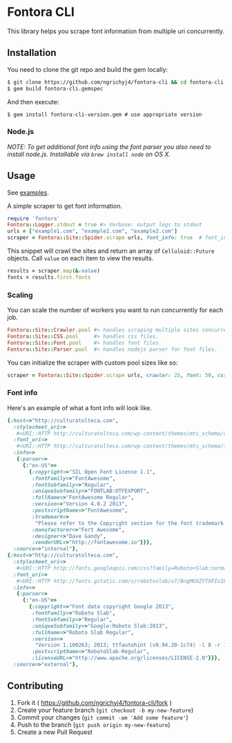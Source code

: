 # Fontora CLI

This library helps you scrape font information from multiple uri concurrently.

## Installation

You need to clone the git repo and build the gem locally:

```bash
$ git clone https://github.com/ngrichyj4/fontora-cli && cd fontora-cli
$ gem build fontora-cli.gemspec
```

And then execute:

    $ gem install fontora-cli-version.gem # use appropriate version

### Node.js
*NOTE: To get additional font info using the font parser you also need to install node.js. Installable via `brew install node` on OS X.*

## Usage

See [examples](examples).

A simple scraper to get font information.

```ruby
require 'fontora'
Fontora::Logger.stdout = true #> Verbose: output logs to stdout
urls = ["example1.com", "example2.com", "example2.com"]
scraper = Fontora::Site::Spider.scrape urls, font_info: true  # font_info: true requires Node.js
```

This snippet will crawl the sites and return an array of `Celluloid::Future` objects. Call `value` on each item to view the results.

```ruby
results = scraper.map(&:value)
fonts = results.first.fonts
```

### Scaling
You can scale the number of workers you want to run concurrently for each job. 

```ruby
Fontora::Site::Crawler.pool #> handles scraping multiple sites concurrently.
Fontora::Site::CSS.pool     #> handles css files.
Fontora::Site::Font.pool    #> handles font files.
Fontora::Site::Parser.pool  #> handles nodejs parser for font files.
```
You can initialize the scraper with custom pool sizes like so: 

```ruby 
scraper = Fontora::Site::Spider.scrape urls, crawler: 25, font: 50, css: 50, parser: 100, font_info: true
```

### Font info
Here's an example of what a font info will look like.

```ruby
{:host=>"http://culturatolteca.com",
  :stylesheet_uri=>
   #<URI::HTTP http://culturatolteca.com/wp-content/themes/mts_schema/css/font-awesome.min.css?ver=4.9.4>,
  :font_uri=>
   #<URI::HTTP http://culturatolteca.com/wp-content/themes/mts_schema/fonts/fontawesome-webfont.woff>,
  :info=>
   {:parser=>
     {:"en-US"=>
       {:copyright=>"SIL Open Font License 1.1",
        :fontFamily=>"FontAwesome",
        :fontSubfamily=>"Regular",
        :uniqueSubfamily=>"FONTLAB:OTFEXPORT",
        :fullName=>"FontAwesome Regular",
        :version=>"Version 4.0.2 2013",
        :postscriptName=>"FontAwesome",
        :trademark=>
         "Please refer to the Copyright section for the font trademark attribution notices.",
        :manufacturer=>"Fort Awesome",
        :designer=>"Dave Gandy",
        :vendorURL=>"http://fontawesome.io"}}},
  :source=>"internal"},
{:host=>"http://culturatolteca.com",
  :stylesheet_uri=>
   #<URI::HTTP http://fonts.googleapis.com/css?family=Roboto+Slab:normal|Raleway:500|Raleway:700|Roboto+Slab:300&subset=latin>,
  :font_uri=>
   #<URI::HTTP http://fonts.gstatic.com/s/robotoslab/v7/BngMUXZYTXPIvIBgJJSb6ufN5qA.ttf>,
  :info=>
   {:parser=>
     {:"en-US"=>
       {:copyright=>"Font data copyright Google 2013",
        :fontFamily=>"Roboto Slab",
        :fontSubfamily=>"Regular",
        :uniqueSubfamily=>"Google:Roboto Slab:2013",
        :fullName=>"Roboto Slab Regular",
        :version=>
         "Version 1.100263; 2013; ttfautohint (v0.94.20-1c74) -l 8 -r 12 -G 200 -x 14 -w \"\" -W",
        :postscriptName=>"RobotoSlab-Regular",
        :licenseURL=>"http://www.apache.org/licenses/LICENSE-2.0"}}},
  :source=>"external"},
```

## Contributing

1. Fork it ( https://github.com/ngrichyj4/fontora-cli/fork )
2. Create your feature branch (`git checkout -b my-new-feature`)
3. Commit your changes (`git commit -am 'Add some feature'`)
4. Push to the branch (`git push origin my-new-feature`)
5. Create a new Pull Request